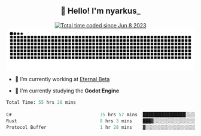 <h2 align="center">👋 Hello! I'm nyarkus_</h2>
<p align="center">
  <a href="https://wakatime.com/@8f9aa332-6725-4e00-a5d9-b2317a4b74a6">
    <img src="https://wakatime.com/badge/user/8f9aa332-6725-4e00-a5d9-b2317a4b74a6.svg" alt="Total time coded since Jun 8 2023" />
  </a>
  <br>
  <img src = "https://github.com/nyarkus/nyarkus/blob/output/github-snake-dark.svg">
</p>

- 🔭 I’m currently working at [Eternal Beta](https://github.com/Kacianoki/Eternal-Beta)
<!--- 💬 Ask me about **nothing :<**-->
- 🌱 I'm currently studying the **Godot Engine**

<!--START_SECTION:waka-->

```fs
Total Time: 55 hrs 28 mins

C#                                 35 hrs 57 mins  ████████████████░░░░░░░░░   64.41 %
Rust                               8 hrs 3 mins    ███▓░░░░░░░░░░░░░░░░░░░░░   14.43 %
Protocol Buffer                    1 hr 28 mins    ▓░░░░░░░░░░░░░░░░░░░░░░░░   02.65 %
```

<!--END_SECTION:waka-->
